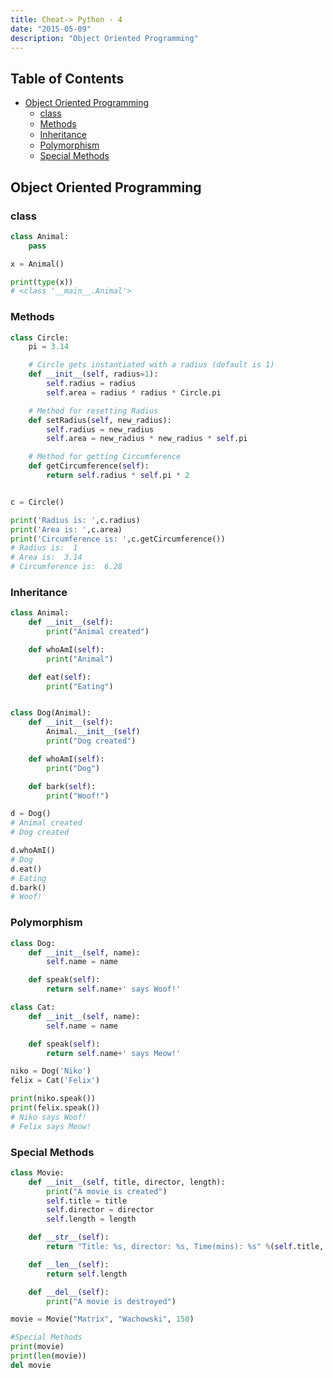 ```yaml
---
title: Cheat-> Python - 4
date: "2015-05-09"
description: "Object Oriented Programming"
---
```


## Table of Contents

- [Object Oriented Programming](#oop)
  - [class](#class)
  - [Methods](#methods)
  - [Inheritance](#inheritance)
  - [Polymorphism](#polymorphism)
  - [Special Methods](#special-methods)

## Object Oriented Programming

### class

```python
class Animal:
    pass

x = Animal()

print(type(x))
# <class '__main__.Animal'>

```

### Methods

```python
class Circle:
    pi = 3.14

    # Circle gets instantiated with a radius (default is 1)
    def __init__(self, radius=1):
        self.radius = radius
        self.area = radius * radius * Circle.pi

    # Method for resetting Radius
    def setRadius(self, new_radius):
        self.radius = new_radius
        self.area = new_radius * new_radius * self.pi

    # Method for getting Circumference
    def getCircumference(self):
        return self.radius * self.pi * 2


c = Circle()

print('Radius is: ',c.radius)
print('Area is: ',c.area)
print('Circumference is: ',c.getCircumference())
# Radius is:  1
# Area is:  3.14
# Circumference is:  6.28

```

### Inheritance

```python
class Animal:
    def __init__(self):
        print("Animal created")

    def whoAmI(self):
        print("Animal")

    def eat(self):
        print("Eating")


class Dog(Animal):
    def __init__(self):
        Animal.__init__(self)
        print("Dog created")

    def whoAmI(self):
        print("Dog")

    def bark(self):
        print("Woof!")

d = Dog()
# Animal created
# Dog created

d.whoAmI()
# Dog
d.eat()
# Eating
d.bark()
# Woof!

```

### Polymorphism

```python
class Dog:
    def __init__(self, name):
        self.name = name

    def speak(self):
        return self.name+' says Woof!'

class Cat:
    def __init__(self, name):
        self.name = name

    def speak(self):
        return self.name+' says Meow!'

niko = Dog('Niko')
felix = Cat('Felix')

print(niko.speak())
print(felix.speak())
# Niko says Woof!
# Felix says Meow!

```

### Special Methods

```python
class Movie:
    def __init__(self, title, director, length):
        print("A movie is created")
        self.title = title
        self.director = director
        self.length = length

    def __str__(self):
        return "Title: %s, director: %s, Time(mins): %s" %(self.title, self.director, self.length)

    def __len__(self):
        return self.length

    def __del__(self):
        print("A movie is destroyed")

movie = Movie("Matrix", "Wachowski", 150)

#Special Methods
print(movie)
print(len(movie))
del movie
```
